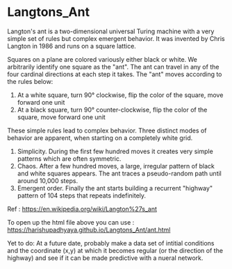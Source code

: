 # Langtons_Ant

Langton's ant is a two-dimensional universal Turing machine with a very simple set of rules but complex emergent behavior. It was invented by Chris Langton in 1986 and runs on a square lattice.

Squares on a plane are colored variously either black or white. We arbitrarily identify one square as the "ant". The ant can travel in any of the four cardinal directions at each step it takes. The "ant" moves according to the rules below:

1. At a white square, turn 90° clockwise, flip the color of the square, move forward one unit
2. At a black square, turn 90° counter-clockwise, flip the color of the square, move forward one unit

These simple rules lead to complex behavior. Three distinct modes of behavior are apparent, when starting on a completely white grid.

1. Simplicity. During the first few hundred moves it creates very simple patterns which are often symmetric.
2. Chaos. After a few hundred moves, a large, irregular pattern of black and white squares appears. The ant traces a pseudo-random path until around 10,000 steps.
3. Emergent order. Finally the ant starts building a recurrent "highway" pattern of 104 steps that repeats indefinitely.

Ref : https://en.wikipedia.org/wiki/Langton%27s_ant

To open up the html file above you can use : https://harishupadhyaya.github.io/Langtons_Ant/ant.html

Yet to do: 
At a future date, probably make a data set of intitial conditions and the coordinate (x,y) at which it becomes regular (or the direction of the highway) and see if it can be made predictive with a nueral network.
